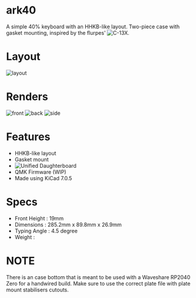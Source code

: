 # ark40
A simple 40% keyboard with an HHKB-like layout. Two-piece case with gasket mounting, inspired by the flurpes' ![C-13X](https://github.com/flurples/C-13X).

# Layout
![layout](https://i.imgur.com/93DkxnP.png)

# Renders
![front](https://i.imgur.com/9zHc5Q2.png)
![back](https://i.imgur.com/OH3diNs.png)
![side](https://i.imgur.com/rCZuNoR.png)

# Features
* HHKB-like layout
* Gasket mount
* ![Unified Daughterboard](https://unified-daughterboard.github.io)
* QMK Firmware (WIP)
* Made using KiCad 7.0.5

# Specs
* Front Height : 19mm
* Dimensions : 285.2mm x 89.8mm x 26.9mm
* Typing Angle : 4.5 degree
* Weight : 

# NOTE
There is an case bottom that is meant to be used with a Waveshare RP2040 Zero for a handwired build. Make sure to use the correct plate file with plate mount stabilisers cutouts.
